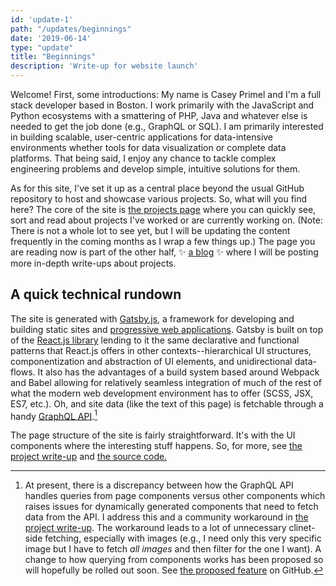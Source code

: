 ```yaml
---
id: 'update-1'
path: "/updates/beginnings"
date: '2019-06-14'
type: "update"
title: "Beginnings"
description: 'Write-up for website launch'
---
```


Welcome! First, some introductions: My name is Casey Primel and I'm a full stack developer based in Boston. I work primarily with the JavaScript and Python ecosystems with a smattering of PHP, Java and whatever else is needed to get the job done (e.g., GraphQL or SQL). I am primarily interested in building scalable, user-centric applications for data-intensive environments whether tools for data visualization or complete data platforms. That being said, I enjoy any chance to tackle complex engineering problems and develop simple, intuitive solutions for them.

As for this site, I've set it up as a central place beyond the usual GitHub repository to host and showcase various projects. So, what will you find here? The core of the site is [the projects page](/projects) where you can quickly see, sort and read about projects I've worked or are currently working on. (Note: There is not a whole lot to see yet, but I will be updating the content frequently in the coming months as I wrap a few things up.) The page you are reading now is part of the other half, :sparkles: [a blog](/updates) :sparkles: where I will be posting more in-depth write-ups about projects.

## A quick technical rundown
The site is generated with [Gatsby.js](https://www.gatsbyjs.org), a framework for developing and building static sites and [progressive web applications](https://developer.mozilla.org/en-US/docs/Web/Progressive_web_apps). Gatsby is built on top of the [React.js library](https://reactjs.org/) lending to it the same declarative and functional patterns that React.js offers in other contexts--hierarchical UI structures, componentization and abstraction of UI elements, and unidirectional data-flows. It also has the advantages of a build system based around Webpack and Babel allowing for relatively seamless integration of much of the rest of what the modern web development environment has to offer (SCSS, JSX, ES7, etc.). Oh, and site data (like the text of this page) is fetchable through a handy [GraphQL API](https://graphql.org).[^1]

The page structure of the site is fairly straightforward. It's with the UI components where the interesting stuff happens. So, for more, see [the project write-up](/projects/cprimelio) and [the source code.](https://github.com/cprimel/cprimelio)


[^1]: At present, there is a discrepancy between how the GraphQL API handles queries from page components versus other components which raises issues for dynamically generated components that need to fetch data from the API. I address this and a community workaround in [the project write-up](/projects/cprimelio). The workaround leads to a lot of unnecessary clinet-side fetching, especially with images (e.g., I need only this very specific image but I have to fetch *all images* and then filter for the one I want). A change to how querying from components works has been proposed so will hopefully be rolled out soon. See [the proposed feature](https://github.com/gatsbyjs/gatsby/issues/10482) on GitHub.
